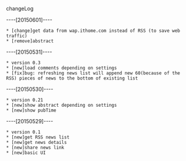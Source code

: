 changeLog

----[20150601]----

	* [change]get data from wap.ithome.com instead of RSS (to save web traffic)
	* [remove]abstract

----[20150531]----

	* version 0.3
	* [new]load comments depending on settings
	* [fix]bug: refreshing news list will append new 60(because of the RSS) pieces of news to the bottom of existing list

----[20150530]----

	* version 0.21
	* [new]show abstract depending on settings
	* [new]show pubTime

----[20150529]----

	* version 0.1
	* [new]get RSS news list
	* [new]get news details
	* [new]share news link
	* [new]basic UI